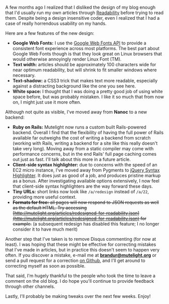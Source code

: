 A few months ago I realized that I disliked the design of my blog enough that I'd usually run my own articles through [Readability](http://readability.com) before trying to read them. Despite being a design insensitive coder, even I realized that I had a case of really horrendous usability on my hands.

Here are a few features of the new design:

* **Google Web Fonts:** I use the [Google Web Fonts API](http://www.google.com/webfonts) to provide a consistent font experience across most platforms. The best part about Google Web Fonts though is that they look great on Linux browsers that would otherwise annoyingly render Linux Font (TM).
* **Text width:** articles should be approximately 100 characters wide for near optimum readability, but will shrink to fit smaller windows where necessary.
* **Text-shadow:** a CSS3 trick that makes text more readable, especially against a distracting background like the one you see here.
* **White space:** I thought that I was doing a pretty good job of using white space before, but was probably mistaken. I like it so much that from now on, I might just use it more often.

Although not quite as visible, I've moved away from **Nanoc** to a new backend:

* **Ruby on Rails:** Mutelight now runs a custom built Rails-powered backend. Overall I find that the flexibility of having the full power of Rails available far outweighs the cost of writing a backend from scratch (working with Rails, writing a backend for a site like this really doesn't take very long). Moving away from a static compiler may come with performance concerns, but in the end Rails' full page caching comes out just as fast. I'll talk about this more in a future article.
* **Client-side syntax highlighter:** due to concerns with the speed of an EC2 micro instance, I've moved away from Pygments to [jQuery Syntax Highlighter](http://balupton.com/projects/jquery-syntaxhighlighter/). It does just as good of a job, and produces pristine markup as a bonus. After investigating available options extensively, I now feel that client-side syntax highlighters are the way forward these days.
* **Tiny URLs:** short links now look like `/a/redesign` instead of `/a/22`, providing more useful context.
* ~~**Formats for free:** all pages will now respond to JSON requests as well as the default HTML. Try accessing [http://mutelight.org/articles/redesigned-for-readability.json](http://mutelight.org/articles/redesigned-for-readability.json) for example.~~ (a subsequent redesign has disabled this feature; I no longer consider it to have much merit)

Another step that I've taken is to remove Disqus commenting (for now at least). I was hoping that these might be effective for correcting mistakes that I've made in articles, but in practice this doesn't seem to happen very often. If you discover a mistake, e-mail me at **brandur@mutelight.org** or send a pull request for a correction [on Github](https://github.com/brandur/mutelight), and I'll get around to correcting myself as soon as possible.

That said, I'm hugely thankful to the people who took the time to leave a comment on the old blog. I do hope you'll continue to provide feedback through other channels.

Lastly, I'll probably be making tweaks over the next few weeks. Enjoy!

